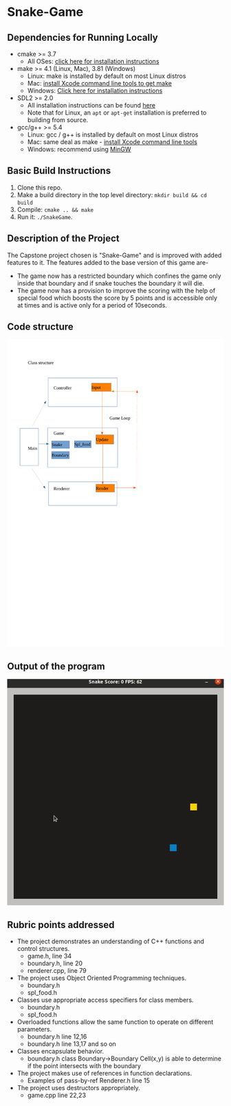 # Snake-Game

## Dependencies for Running Locally
* cmake >= 3.7
  * All OSes: [click here for installation instructions](https://cmake.org/install/)
* make >= 4.1 (Linux, Mac), 3.81 (Windows)
  * Linux: make is installed by default on most Linux distros
  * Mac: [install Xcode command line tools to get make](https://developer.apple.com/xcode/features/)
  * Windows: [Click here for installation instructions](http://gnuwin32.sourceforge.net/packages/make.htm)
* SDL2 >= 2.0
  * All installation instructions can be found [here](https://wiki.libsdl.org/Installation)
  * Note that for Linux, an `apt` or `apt-get` installation is preferred to building from source.
* gcc/g++ >= 5.4
  * Linux: gcc / g++ is installed by default on most Linux distros
  * Mac: same deal as make - [install Xcode command line tools](https://developer.apple.com/xcode/features/)
  * Windows: recommend using [MinGW](http://www.mingw.org/)

## Basic Build Instructions

1. Clone this repo.
2. Make a build directory in the top level directory: `mkdir build && cd build`
3. Compile: `cmake .. && make`
4. Run it: `./SnakeGame`.

## Description of the Project

The Capstone project chosen is "Snake-Game" and is improved with added features to it.
The features added to the base version of this game are-
* The game now has a restricted boundary which confines the game only inside that boundary and if snake touches the boundary it will die.
* The game now has a provision to improve the scoring with the help of special food which boosts the score by 5 points and is accessible only at times and is active only for a period of 10seconds.

## Code structure

<img src="code_str"/>

## Output of the program

<img src="output"/>

## Rubric points addressed

* The project demonstrates an understanding of C++ functions and control structures.
  * game.h, line 34
  * boundary.h, line 20
  * renderer.cpp, line 79
* The project uses Object Oriented Programming techniques.
  * boundary.h
  * spl_food.h
* Classes use appropriate access specifiers for class members.
  * boundary.h
  * spl_food.h
* Overloaded functions allow the same function to operate on different parameters.
  * boundary.h line 12,16
  * boundary.h line 13,17 and so on
* Classes encapsulate behavior.
  * boundary.h
    class Boundary->Boundary Cell(x,y) is able to determine if the point intersects with the boundary
* The project makes use of references in function declarations.
  * Examples of pass-by-ref
    Renderer.h line 15
* The project uses destructors appropriately.
  * game.cpp line 22,23
